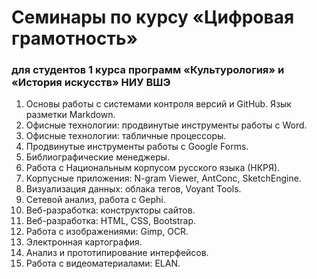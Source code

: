 # Семинары по курсу «Цифровая грамотность»

### для студентов 1 курса программ «Культурология» и «История искусств» НИУ ВШЭ

1. Основы работы с системами контроля версий и GitHub. Язык разметки Markdown.
2. Офисные технологии: продвинутые инструменты работы с Word.
3. Офисные технологии: табличные процессоры.
4. Продвинутые инструменты работы с Google Forms.
5. Библиографические менеджеры.
6. Работа с Национальным корпусом русского языка \(НКРЯ\).
7. Корпусные приложения: N-gram Viewer, AntConc, SketchEngine.
8. Визуализация данных: облака тегов, Voyant Tools.
9. Сетевой анализ, работа с Gephi.
10. Веб-разработка: конструкторы сайтов.
11. Веб-разработка: HTML, CSS, Bootstrap.
12. Работа с изображениями: Gimp, OCR.
13. Электронная картография.
14. Анализ и прототипирование интерфейсов.
15. Работа с видеоматериалами: ELAN.



